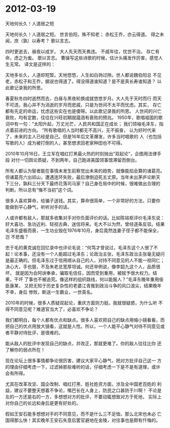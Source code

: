 # 2012-03-19

天地何长久！人道居之短 

天地何长久！人道居之短。 世言伯阳，殊不知老； 赤松王乔，亦云得道。 得之未闻，庶（孰）以寿考？ 歌以言志。

四时更逝去，昼夜以成岁。 大人先天而天弗违。 不戚年往，忧世不治。 存亡有命，虑之为蚩。 歌以言志。  曹操写这些诗歌的时候，估计头痛发作厉害，感觉人生无常。 译文是这样的：

天地多长久，人道却短暂。天地悠悠，人生如白驹过隙。世人都说魏伯阳总 不见老，赤松子和王乔，据说也得道了。得没得道谁知道？是不是真长寿谁知道？ 以此歌记录我的所思。

春夏秋冬四时逝然而去，白昼与黑夜轮换成就悠悠岁月。大人先于天时而行 而天不可违，我心并不为消逝的岁月而悲戚，只是为世间不太平而忧虑。其实， 存亡都有先定的命运，忧虑这些实在也是傻呀。以此歌记录我的所思。     人世间的兴亡衰败，均有定数，往往在兴旺初期就蕴涵有衰败的预兆。  1950年，歌唱祖国的歌词中有一句：“太阳升起，万丈光芒，人民共和国正在成长；  我们领袖毛泽东，指点着前进的方向。 ”所有歌唱的人当时都无不高兴，无不振奋， 认为好时代来了，未来的主人已经是自己。但是16年后文革爆发，许多当时唱歌的 人（也包括写歌的人）成为被打倒的人，甚至想求回老家种田也不可得。

2010年10月16日，王立军在唱红打黑最火热的时刻抛出“双起论”，企图用法律手段 对付一切舆论质疑，不到两年，自己跑进美国领事馆滞留而倒台。

所有人都认为智者能在事情未发生前察觉出未来的趋势，就像能掐会算的诸葛亮。 但诸葛亮六出祁山，遭遇连环失败，最后潦倒迫死五丈原。当年未出茅庐论断天 下三分，孰料三分天下最终花落司马家？自己身在局中的时候，很难做出合理的 判断。所以总有“悔不当初”这个词。

很多人喜欢算命，给骗子送钱。其实，算命很简单，一个非常好的方法，只要你 能做到平心静气，听听对手的话。 

人或许都有敌人，那就多收集对手对你负面评价的话。比如陈铭枢评价毛泽东说： 好大喜功、急功近利、轻视古典、迷信将来。毛大不以为然，曾经逐条反驳。结果 毛泽东盛极而衰，一生功业毁在1976年10月，身后竟然连妻子侄子都不能保全，岂 不悲哉？

忠于毛的黄克诚在回忆录中也评论毛说：“何笃才曾说过，毛泽东这个人很了不 起！论本事，还没有一个人能超过毛泽东；论政治主张，毛泽东政治主张毫无疑问 是最正确的。但毛泽东过于信用顺从自己的人，对持不同意见的人不能一视同仁； 决心大，手也狠，不及朱老总宽厚坦诚。何还举例说，像李韶九这个人，品质很坏， 就是因为会阿谀奉承，骗取毛信任，因而受到重用，被赋予很大权力。结果，干坏 了事也不被追究。像这样的组织路线，何以能服人？”毛泽东晚年重用佞臣康某， 又把无知于历史复杂性的老婆江青推到政治斗争的风口浪尖，结果晚年不幸，身后 惨败，断送一生霸业，一世英名。

2010年的时候，很多人质疑双起论，重庆方面则力挺。我就很疑惑，为什么听 不得不同意见呢？难道官当大了，必喜欢不争论？

我们都明白，每个人都有优点和缺点。很多人喜欢把自己的缺点用缩小镜看看，而 把自己的优点用放大镜看，这就是人性。所以，一个人能平心静气对待不同意见或 者平静对待批评，是很难的。

能从敌人的批评中发现自己的缺点，并改正，那就更难了。你的敌人往往比你 还了解你的弱点所在！

现在论坛上很多事情都争论很厉害，建议大家平心静气，把对方批评自己这一 方的理由仔细考虑一下，过滤掉那些难听的话，仔细考虑一下是不是有道理，或许 会有所得。

尤其在改革攻坚、国企改制、唱红打黑、姓社姓资方面，涉及全中国老百姓的 利益，建议不要整天想着不争论，嘴巴长在人身上，防民之口甚防于川啊！       不论是左的一方还是右的一方，多想想对方的批评，不要动辄想致对方于死地， 实际上对你自己的长远和身后是更有好处的。

假如王安石能多想想对手的不同意见，而不是什么三不足恤，那么北宋也未必 亡国得那么快！其实晚年王安石失意后罢官避地在金陵，对往事也是颇有忏悔的。
